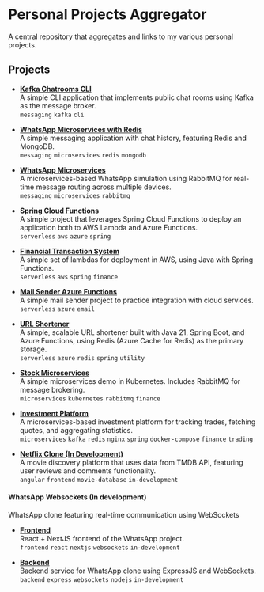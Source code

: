 # Personal Projects Aggregator

A central repository that aggregates and links to my various personal projects.

## Projects

- **[Kafka Chatrooms CLI](https://github.com/Tyrael122/kafka-chatrooms-cli)**  
  A simple CLI application that implements public chat rooms using Kafka as the message broker.  
  `messaging` `kafka` `cli`

- **[WhatsApp Microservices with Redis](https://github.com/Tyrael122/whatsapp-microservices-redis)**  
  A simple messaging application with chat history, featuring Redis and MongoDB.  
  `messaging` `microservices` `redis` `mongodb`

- **[WhatsApp Microservices](https://github.com/Tyrael122/whatsapp-microservices)**  
  A microservices-based WhatsApp simulation using RabbitMQ for real-time message routing across multiple devices.  
  `messaging` `microservices` `rabbitmq`

- **[Spring Cloud Functions](https://github.com/Tyrael122/spring-cloud-functions)**  
  A simple project that leverages Spring Cloud Functions to deploy an application both to AWS Lambda and Azure Functions.  
  `serverless` `aws` `azure` `spring`

- **[Financial Transaction System](https://github.com/Tyrael122/financial-transaction-system)**  
  A simple set of lambdas for deployment in AWS, using Java with Spring Functions.  
  `serverless` `aws` `spring` `finance`

- **[Mail Sender Azure Functions](https://github.com/Tyrael122/mailsender-az-functions)**  
  A simple mail sender project to practice integration with cloud services.  
  `serverless` `azure` `email`

- **[URL Shortener](https://github.com/Tyrael122/url-shortener)**  
  A simple, scalable URL shortener built with Java 21, Spring Boot, and Azure Functions, using Redis (Azure Cache for Redis) as the primary storage.  
  `serverless` `azure` `redis` `spring` `utility`

- **[Stock Microservices](https://github.com/Tyrael122/stock-microservices)**  
  A simple microservices demo in Kubernetes. Includes RabbitMQ for message brokering.  
  `microservices` `kubernetes` `rabbitmq` `finance`

- **[Investment Platform](https://github.com/Tyrael122/investment-plataform)**  
  A microservices-based investment platform for tracking trades, fetching quotes, and aggregating statistics.  
  `microservices` `kafka` `redis` `nginx` `spring` `docker-compose` `finance` `trading`

- **[Netflix Clone (In Development)](https://github.com/Tyrael122/netflix)**  
  A movie discovery platform that uses data from TMDB API, featuring user reviews and comments functionality.  
  `angular` `frontend` `movie-database` `in-development`

#### WhatsApp Websockets (In development)
WhatsApp clone featuring real-time communication using WebSockets
- **[Frontend](https://github.com/Tyrael122/whatsapp-websockets-2)**  
  React + NextJS frontend of the WhatsApp project.  
  `frontend` `react` `nextjs` `websockets` `in-development`

- **[Backend](https://github.com/Tyrael122/whatsapp-backend)**  
  Backend service for WhatsApp clone using ExpressJS and WebSockets.  
  `backend` `express` `websockets` `nodejs` `in-development`
